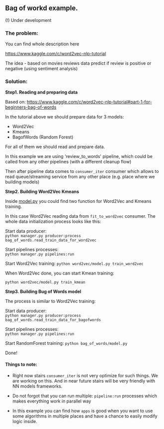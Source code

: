 
## Bag of workd example.

(!) Under development

### The problem:

You can find whole description here

https://www.kaggle.com/c/word2vec-nlp-tutorial

The idea - based on movies reviews data predict if
review is positive or negative (using sentiment analysis)  


### Solution:


**Step1. Reading and preparing data**

Based on:
https://www.kaggle.com/c/word2vec-nlp-tutorial#part-1-for-beginners-bag-of-words

In the tutorial above we should prepare data for 3 models:

- Word2Vec
- Kmeans
- BagofWords (Random Forest)

For all of them we should read and prepare data. 

In this example we are using 
'review_to_words' pipeline, which could be called from
any other pipelines (with a different cleanup flow)

Then after pipeline data comes to `consumer_iter` consumer
which allows to read queue/streaming service from any other
place (e.g. place where we building models)

**Step2. Building Word2Vec Kmeans**

Inside [model.py]() you could find two function for Word2Vec
and Kmeans training. 

In this case Word2Vec reading data from `fit_to_word2vec` 
consumer. The whole data initialization process looks like 
this:

Start data producer: <br>
`python manager.py producer:process bag_of_words.read_train_data_for_word2vec`

Start pipelines processes: <br>
`python manager.py pipelines:run`

Start Word2Vec training:
`python word2vec/model.py train_word2vec`

When Word2Vec done, you can start Kmean training:

`python word2vec/model.py train_kmean`


**Step3. Building Bug of Words model**

The process is similar to Word2Vec training:

Start data producer: <br>
`python manager.py producer:process bag_of_words.read_train_data_for_bagofwords`

Start pipelines processes: <br>
`python manager.py pipelines:run`

Start RandomForest training:
`python bag_of_words/model.py`

Done!


#### Things to note:

- Right now stairs `consumer_iter` is not very optimize for such
things. We are working on this. And in near future
stairs will be very friendly with NN models frameworks.

- Do not forgot that you can run multiple:
`pipeline:run` processes which makes everything work in parallel way

- In this example you can find how `apps` is good when you want
to use some algorithms in multiple places and have a chance to
easily modify logic inside. 


